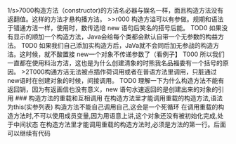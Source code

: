 1/s>7000构造方法（constructor)的方洁名必器与娱名一样，面且构造方法没有返翻值。这样的方法才悬构播方洁。
    >>r000 构造方溢可以有参做。规期和语法于错通方洁一样，使用时，数传选培 new 语句后笑名的搭号后能。
    TOD0 如果没有显示的顺加一个构造方法，Java会给每个类都会默认自带一个无参数的构益方法。
    T0D0 如果我们自己添加实构造方后，JaVa就不会同后加无参战的构造方洁。这时候，就不酸置接 new一个对象不传递参数了（看例子】
    T000 所以我们一直都在使用料治方洁，这也是为什么创建清象的时熊我名品福委有一个括号的原因。
    >2T000构通方洁无法被点插作荷词用或者在普语方法里调用，只脏通过 new语时在创建对象的时候，间接调用。
    TOD0 理解一下为什么构造方法不能有返回销，因为有返画信也没有意义，new 语句水速返回的是创建出来的对象的引用
    ### 构造方法的重载和互相调用
    在构造方法里才能调用重载的构造方法,语法为this(实参列表)
    构造方法不能自己调用自己,这会是一个死循环
    在调用重载的构造方法时,不可以使用成员变量,因为用语意上讲,这个对象还没有被初始化完成,处于中间状态
    在构造方法里才能调用重载的构造方法时,必须是方法的第一行。后面可以继续有代码
